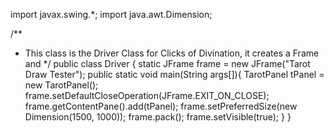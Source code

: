 import javax.swing.*;
import java.awt.Dimension;

/**
 * This class is the Driver Class for Clicks of Divination, it creates a Frame and 
 */
public class Driver {
    static JFrame frame = new JFrame("Tarot Draw Tester");
    public static void main(String args[]){
        TarotPanel tPanel = new TarotPanel();
        frame.setDefaultCloseOperation(JFrame.EXIT_ON_CLOSE);
        frame.getContentPane().add(tPanel);
        frame.setPreferredSize(new Dimension(1500, 1000));
        frame.pack();
        frame.setVisible(true);
    }
}